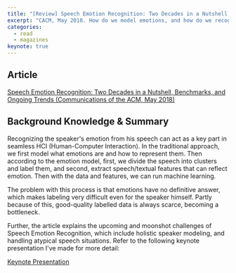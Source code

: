 ```yaml
---
title: "[Review] Speech Emotion Recognition: Two Decades in a Nutshell, Benchmarks, and Ongoing Trends"
excerpt: "CACM, May 2018. How do we model emotions, and how do we recognize them from speeches? What have we achieved until now and what do we aim for the future?"
categories:
  - read
  - magazines
keynote: true
---
```

## Article
[Speech Emotion Recognition: Two Decades in a Nutshell, Benchmarks, and Ongoing Trends (Communications of the ACM, May 2018)](https://dl.acm.org/citation.cfm?id=3129340)

## Background Knowledge & Summary

Recognizing the speaker's emotion from his speech can act as a key part in seamless HCI (Human-Computer Interaction). In the traditional approach, we first model what emotions are and how to represent them. Then according to the emotion model, first, we divide the speech into clusters and label them, and second, extract speech/textual features that can reflect emotion. Then with the data and features, we can run machine learning.

The problem with this process is that emotions have no definitive answer, which makes labeling very difficult even for the speaker himself. Partly because of this, good-quality labelled data is always scarce, becoming a bottleneck.

Further, the article explains the upcoming and moonshot challenges of Speech Emotion Recognition, which include holistic speaker modeling, and handling atypical speech situations. Refer to the following keynote presentation I've made for more detail:

<a class="embedly-card" data-card-controls="0" href="https://www.icloud.com/keynote/0pfl_o-tu9ZyNg9pEdMbiS05g">Keynote Presentation</a>
